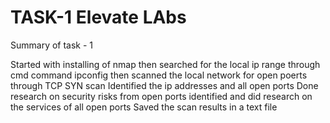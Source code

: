 # TASK-1 Elevate LAbs

Summary of task - 1

Started with installing of nmap
then searched for the local ip range through cmd command ipconfig
then scanned the local network for open poerts through TCP SYN scan
Identified the ip addresses and all open ports 
Done research on security risks from open ports
identified and did research on  the services of all open ports
Saved the scan results in a text file

